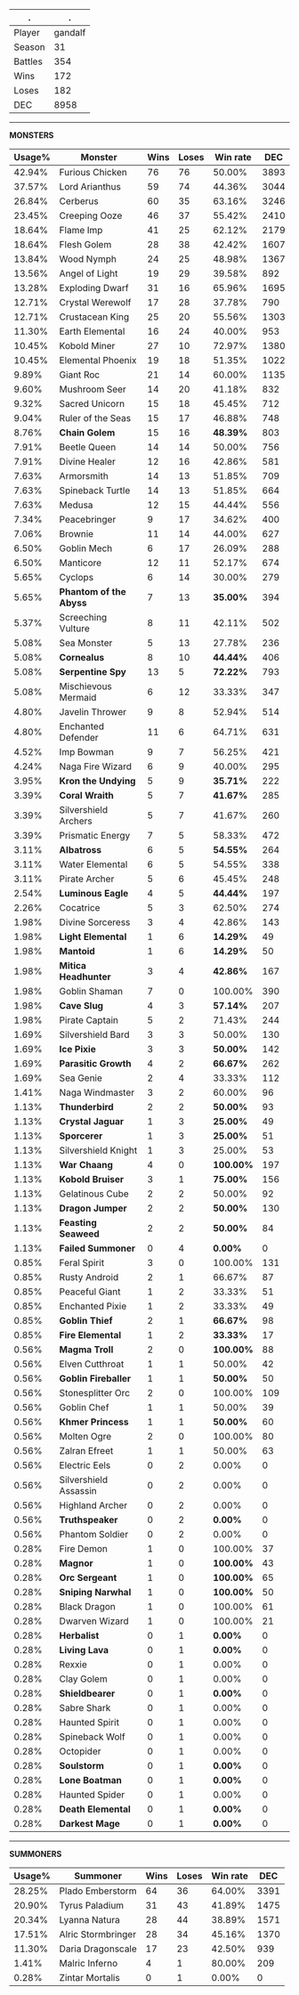 .|.
|-|-
Player|gandalf
Season|31
Battles|354
Wins|172
Loses|182
DEC|8958

---
**MONSTERS**

Usage%|Monster|Wins|Loses|Win rate|DEC|
-|-|-|-|-|-|
42.94%|Furious Chicken|76|76|50.00%|3893|
37.57%|Lord Arianthus|59|74|44.36%|3044|
26.84%|Cerberus|60|35|63.16%|3246|
23.45%|Creeping Ooze|46|37|55.42%|2410|
18.64%|Flame Imp|41|25|62.12%|2179|
18.64%|Flesh Golem|28|38|42.42%|1607|
13.84%|Wood Nymph|24|25|48.98%|1367|
13.56%|Angel of Light|19|29|39.58%|892|
13.28%|Exploding Dwarf|31|16|65.96%|1695|
12.71%|Crystal Werewolf|17|28|37.78%|790|
12.71%|Crustacean King|25|20|55.56%|1303|
11.30%|Earth Elemental|16|24|40.00%|953|
10.45%|Kobold Miner|27|10|72.97%|1380|
10.45%|Elemental Phoenix|19|18|51.35%|1022|
9.89%|Giant Roc|21|14|60.00%|1135|
9.60%|Mushroom Seer|14|20|41.18%|832|
9.32%|Sacred Unicorn|15|18|45.45%|712|
9.04%|Ruler of the Seas|15|17|46.88%|748|
8.76%|**Chain Golem**|15|16|**48.39%**|803|
7.91%|Beetle Queen|14|14|50.00%|756|
7.91%|Divine Healer|12|16|42.86%|581|
7.63%|Armorsmith|14|13|51.85%|709|
7.63%|Spineback Turtle|14|13|51.85%|664|
7.63%|Medusa|12|15|44.44%|556|
7.34%|Peacebringer|9|17|34.62%|400|
7.06%|Brownie|11|14|44.00%|627|
6.50%|Goblin Mech|6|17|26.09%|288|
6.50%|Manticore|12|11|52.17%|674|
5.65%|Cyclops|6|14|30.00%|279|
5.65%|**Phantom of the Abyss**|7|13|**35.00%**|394|
5.37%|Screeching Vulture|8|11|42.11%|502|
5.08%|Sea Monster|5|13|27.78%|236|
5.08%|**Cornealus**|8|10|**44.44%**|406|
5.08%|**Serpentine Spy**|13|5|**72.22%**|793|
5.08%|Mischievous Mermaid|6|12|33.33%|347|
4.80%|Javelin Thrower|9|8|52.94%|514|
4.80%|Enchanted Defender|11|6|64.71%|631|
4.52%|Imp Bowman|9|7|56.25%|421|
4.24%|Naga Fire Wizard|6|9|40.00%|295|
3.95%|**Kron the Undying**|5|9|**35.71%**|222|
3.39%|**Coral Wraith**|5|7|**41.67%**|285|
3.39%|Silvershield Archers|5|7|41.67%|260|
3.39%|Prismatic Energy|7|5|58.33%|472|
3.11%|**Albatross**|6|5|**54.55%**|264|
3.11%|Water Elemental|6|5|54.55%|338|
3.11%|Pirate Archer|5|6|45.45%|248|
2.54%|**Luminous Eagle**|4|5|**44.44%**|197|
2.26%|Cocatrice|5|3|62.50%|274|
1.98%|Divine Sorceress|3|4|42.86%|143|
1.98%|**Light Elemental**|1|6|**14.29%**|49|
1.98%|**Mantoid**|1|6|**14.29%**|50|
1.98%|**Mitica Headhunter**|3|4|**42.86%**|167|
1.98%|Goblin Shaman|7|0|100.00%|390|
1.98%|**Cave Slug**|4|3|**57.14%**|207|
1.98%|Pirate Captain|5|2|71.43%|244|
1.69%|Silvershield Bard|3|3|50.00%|130|
1.69%|**Ice Pixie**|3|3|**50.00%**|142|
1.69%|**Parasitic Growth**|4|2|**66.67%**|262|
1.69%|Sea Genie|2|4|33.33%|112|
1.41%|Naga Windmaster|3|2|60.00%|96|
1.13%|**Thunderbird**|2|2|**50.00%**|93|
1.13%|**Crystal Jaguar**|1|3|**25.00%**|49|
1.13%|**Sporcerer**|1|3|**25.00%**|51|
1.13%|Silvershield Knight|1|3|25.00%|53|
1.13%|**War Chaang**|4|0|**100.00%**|197|
1.13%|**Kobold Bruiser**|3|1|**75.00%**|156|
1.13%|Gelatinous Cube|2|2|50.00%|92|
1.13%|**Dragon Jumper**|2|2|**50.00%**|130|
1.13%|**Feasting Seaweed**|2|2|**50.00%**|84|
1.13%|**Failed Summoner**|0|4|**0.00%**|0|
0.85%|Feral Spirit|3|0|100.00%|131|
0.85%|Rusty Android|2|1|66.67%|87|
0.85%|Peaceful Giant|1|2|33.33%|51|
0.85%|Enchanted Pixie|1|2|33.33%|49|
0.85%|**Goblin Thief**|2|1|**66.67%**|98|
0.85%|**Fire Elemental**|1|2|**33.33%**|17|
0.56%|**Magma Troll**|2|0|**100.00%**|88|
0.56%|Elven Cutthroat|1|1|50.00%|42|
0.56%|**Goblin Fireballer**|1|1|**50.00%**|50|
0.56%|Stonesplitter Orc|2|0|100.00%|109|
0.56%|Goblin Chef|1|1|50.00%|39|
0.56%|**Khmer Princess**|1|1|**50.00%**|60|
0.56%|Molten Ogre|2|0|100.00%|80|
0.56%|Zalran Efreet|1|1|50.00%|63|
0.56%|Electric Eels|0|2|0.00%|0|
0.56%|Silvershield Assassin|0|2|0.00%|0|
0.56%|Highland Archer|0|2|0.00%|0|
0.56%|**Truthspeaker**|0|2|**0.00%**|0|
0.56%|Phantom Soldier|0|2|0.00%|0|
0.28%|Fire Demon|1|0|100.00%|37|
0.28%|**Magnor**|1|0|**100.00%**|43|
0.28%|**Orc Sergeant**|1|0|**100.00%**|65|
0.28%|**Sniping Narwhal**|1|0|**100.00%**|50|
0.28%|Black Dragon|1|0|100.00%|61|
0.28%|Dwarven Wizard|1|0|100.00%|21|
0.28%|**Herbalist**|0|1|**0.00%**|0|
0.28%|**Living Lava**|0|1|**0.00%**|0|
0.28%|Rexxie|0|1|0.00%|0|
0.28%|Clay Golem|0|1|0.00%|0|
0.28%|**Shieldbearer**|0|1|**0.00%**|0|
0.28%|Sabre Shark|0|1|0.00%|0|
0.28%|Haunted Spirit|0|1|0.00%|0|
0.28%|Spineback Wolf|0|1|0.00%|0|
0.28%|Octopider|0|1|0.00%|0|
0.28%|**Soulstorm**|0|1|**0.00%**|0|
0.28%|**Lone Boatman**|0|1|**0.00%**|0|
0.28%|Haunted Spider|0|1|0.00%|0|
0.28%|**Death Elemental**|0|1|**0.00%**|0|
0.28%|**Darkest Mage**|0|1|**0.00%**|0|

---
**SUMMONERS**

Usage%|Summoner|Wins|Loses|Win rate|DEC|
-|-|-|-|-|-|
28.25%|Plado Emberstorm|64|36|64.00%|3391|
20.90%|Tyrus Paladium|31|43|41.89%|1475|
20.34%|Lyanna Natura|28|44|38.89%|1571|
17.51%|Alric Stormbringer|28|34|45.16%|1370|
11.30%|Daria Dragonscale|17|23|42.50%|939|
1.41%|Malric Inferno|4|1|80.00%|209|
0.28%|Zintar Mortalis|0|1|0.00%|0|
